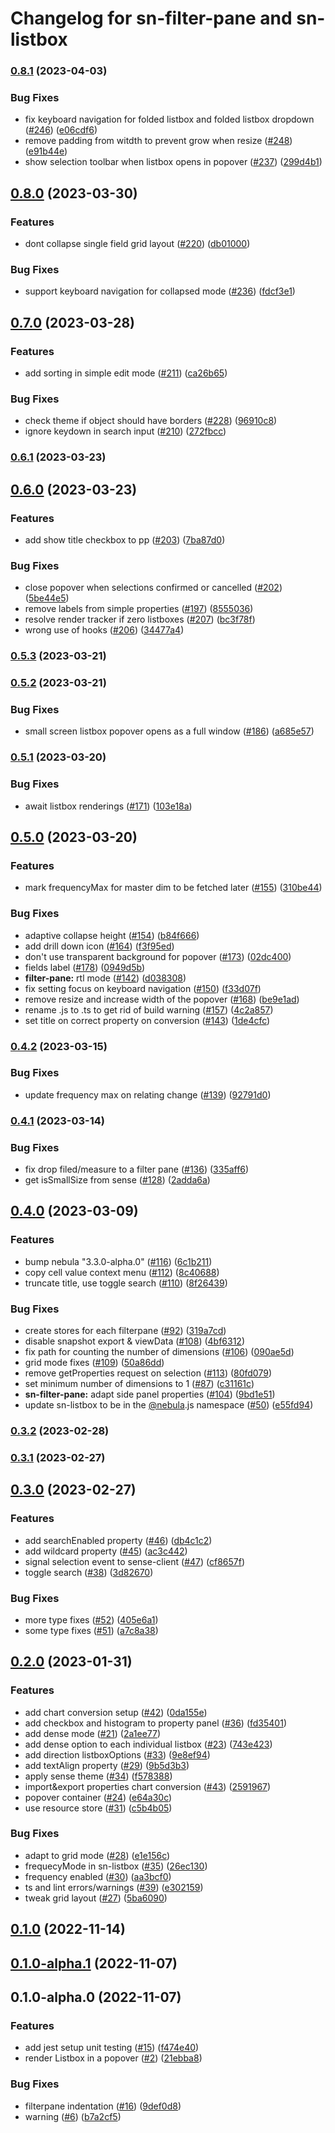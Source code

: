 # Changelog for sn-filter-pane and sn-listbox

### [0.8.1](https://github.com/qlik-oss/sn-list-objects/compare/v0.8.0...v0.8.1) (2023-04-03)


### Bug Fixes

* fix keyboard navigation for folded listbox and folded listbox dropdown ([#246](https://github.com/qlik-oss/sn-list-objects/issues/246)) ([e06cdf6](https://github.com/qlik-oss/sn-list-objects/commit/e06cdf619b67087a0ba31e63a484552e1e92a30d))
* remove padding from witdth to prevent grow when resize ([#248](https://github.com/qlik-oss/sn-list-objects/issues/248)) ([e91b44e](https://github.com/qlik-oss/sn-list-objects/commit/e91b44e4882ccc74f18db653c79aa836060235c8))
* show selection toolbar when listbox opens in popover ([#237](https://github.com/qlik-oss/sn-list-objects/issues/237)) ([299d4b1](https://github.com/qlik-oss/sn-list-objects/commit/299d4b100a4d713f5d66755154cd151bba04f769))

## [0.8.0](https://github.com/qlik-oss/sn-list-objects/compare/v0.7.0...v0.8.0) (2023-03-30)


### Features

* dont collapse single field grid layout ([#220](https://github.com/qlik-oss/sn-list-objects/issues/220)) ([db01000](https://github.com/qlik-oss/sn-list-objects/commit/db0100039c91a71783d0cc6764e03eca7e687dd2))


### Bug Fixes

* support keyboard navigation for collapsed mode ([#236](https://github.com/qlik-oss/sn-list-objects/issues/236)) ([fdcf3e1](https://github.com/qlik-oss/sn-list-objects/commit/fdcf3e14caefc79cf222393a29d0949d00261725))

## [0.7.0](https://github.com/qlik-oss/sn-list-objects/compare/v0.6.1...v0.7.0) (2023-03-28)


### Features

* add sorting in simple edit mode ([#211](https://github.com/qlik-oss/sn-list-objects/issues/211)) ([ca26b65](https://github.com/qlik-oss/sn-list-objects/commit/ca26b65d672ec8e49e9e8b11dc253e6c397ecd50))


### Bug Fixes

* check theme if object should have borders ([#228](https://github.com/qlik-oss/sn-list-objects/issues/228)) ([96910c8](https://github.com/qlik-oss/sn-list-objects/commit/96910c8864434b0e25155b8fd869d69e0a3c92f7))
* ignore keydown in search input ([#210](https://github.com/qlik-oss/sn-list-objects/issues/210)) ([272fbcc](https://github.com/qlik-oss/sn-list-objects/commit/272fbcc180139e7abba6f1fb9119529c291d24dc))

### [0.6.1](https://github.com/qlik-oss/sn-list-objects/compare/v0.6.0...v0.6.1) (2023-03-23)

## [0.6.0](https://github.com/qlik-oss/sn-list-objects/compare/v0.5.3...v0.6.0) (2023-03-23)


### Features

* add show title checkbox to pp ([#203](https://github.com/qlik-oss/sn-list-objects/issues/203)) ([7ba87d0](https://github.com/qlik-oss/sn-list-objects/commit/7ba87d0512ca5ceef55249a21b5a57b8b30c93e6))


### Bug Fixes

* close popover when selections confirmed or cancelled ([#202](https://github.com/qlik-oss/sn-list-objects/issues/202)) ([5be44e5](https://github.com/qlik-oss/sn-list-objects/commit/5be44e5d2f8743b3e0a4ce58baf24f7f51386d8e))
* remove labels from simple properties ([#197](https://github.com/qlik-oss/sn-list-objects/issues/197)) ([8555036](https://github.com/qlik-oss/sn-list-objects/commit/855503609c644b53007e14a65cde4f7125d010c6))
* resolve render tracker if zero listboxes ([#207](https://github.com/qlik-oss/sn-list-objects/issues/207)) ([bc3f78f](https://github.com/qlik-oss/sn-list-objects/commit/bc3f78f3fe4bded887084fd632468aec1abe4f74))
* wrong use of hooks ([#206](https://github.com/qlik-oss/sn-list-objects/issues/206)) ([34477a4](https://github.com/qlik-oss/sn-list-objects/commit/34477a481545f6b43096334e4455622099885fa5))

### [0.5.3](https://github.com/qlik-oss/sn-list-objects/compare/v0.5.2...v0.5.3) (2023-03-21)

### [0.5.2](https://github.com/qlik-oss/sn-list-objects/compare/v0.5.1...v0.5.2) (2023-03-21)


### Bug Fixes

* small screen listbox popover opens as a full window ([#186](https://github.com/qlik-oss/sn-list-objects/issues/186)) ([a685e57](https://github.com/qlik-oss/sn-list-objects/commit/a685e578d0a85b1a97ee8c5e4a52d73edfb9b2e2))

### [0.5.1](https://github.com/qlik-oss/sn-list-objects/compare/v0.5.0...v0.5.1) (2023-03-20)


### Bug Fixes

* await listbox renderings ([#171](https://github.com/qlik-oss/sn-list-objects/issues/171)) ([103e18a](https://github.com/qlik-oss/sn-list-objects/commit/103e18ad0ca471ca9cc10f629c93f12389e1468a))

## [0.5.0](https://github.com/qlik-oss/sn-list-objects/compare/v0.4.2...v0.5.0) (2023-03-20)


### Features

* mark frequencyMax for master dim to be fetched later ([#155](https://github.com/qlik-oss/sn-list-objects/issues/155)) ([310be44](https://github.com/qlik-oss/sn-list-objects/commit/310be4450cbfa5880b61bacd2468d6814200ee98))


### Bug Fixes

* adaptive collapse height ([#154](https://github.com/qlik-oss/sn-list-objects/issues/154)) ([b84f666](https://github.com/qlik-oss/sn-list-objects/commit/b84f66613a112eb48f9697d343005522dfb1e578))
* add drill down icon ([#164](https://github.com/qlik-oss/sn-list-objects/issues/164)) ([f3f95ed](https://github.com/qlik-oss/sn-list-objects/commit/f3f95ed07d4ab5faf8d95152acf4b3bdef3e1945))
* don't use transparent background for popover ([#173](https://github.com/qlik-oss/sn-list-objects/issues/173)) ([02dc400](https://github.com/qlik-oss/sn-list-objects/commit/02dc400b0569f327810d54faf219d921d528dd0e))
* fields label ([#178](https://github.com/qlik-oss/sn-list-objects/issues/178)) ([0949d5b](https://github.com/qlik-oss/sn-list-objects/commit/0949d5b7af5e6f3ed31547ab4ae0554a50dfb5d3))
* **filter-pane:** rtl mode ([#142](https://github.com/qlik-oss/sn-list-objects/issues/142)) ([d038308](https://github.com/qlik-oss/sn-list-objects/commit/d038308b7caae04e9966b7701fa3f46b86ce50b2))
* fix setting focus on keyboard navigation ([#150](https://github.com/qlik-oss/sn-list-objects/issues/150)) ([f33d07f](https://github.com/qlik-oss/sn-list-objects/commit/f33d07ff0af17d6e680f78899ca9636c68c6d1fa))
* remove resize and increase width of the popover ([#168](https://github.com/qlik-oss/sn-list-objects/issues/168)) ([be9e1ad](https://github.com/qlik-oss/sn-list-objects/commit/be9e1adce7524e538c6fafe70b2fd09498863354))
* rename .js to .ts to get rid of build warning ([#157](https://github.com/qlik-oss/sn-list-objects/issues/157)) ([4c2a857](https://github.com/qlik-oss/sn-list-objects/commit/4c2a8576a9851bbcad5321b8c7b1ced77a030341))
* set title on correct property on conversion ([#143](https://github.com/qlik-oss/sn-list-objects/issues/143)) ([1de4cfc](https://github.com/qlik-oss/sn-list-objects/commit/1de4cfcac8b8d77ff25fa682933ddef6ffb8ff08))

### [0.4.2](https://github.com/qlik-oss/sn-list-objects/compare/v0.4.1...v0.4.2) (2023-03-15)


### Bug Fixes

* update frequency max on relating change ([#139](https://github.com/qlik-oss/sn-list-objects/issues/139)) ([92791d0](https://github.com/qlik-oss/sn-list-objects/commit/92791d056838a22a1b6344c8bb7e35368e6a544a))

### [0.4.1](https://github.com/qlik-oss/sn-list-objects/compare/v0.4.0...v0.4.1) (2023-03-14)


### Bug Fixes

* fix drop filed/measure to a filter pane ([#136](https://github.com/qlik-oss/sn-list-objects/issues/136)) ([335aff6](https://github.com/qlik-oss/sn-list-objects/commit/335aff666ffdc262bf88199bce9d47c55a7a12b9))
* get isSmallSize from sense ([#128](https://github.com/qlik-oss/sn-list-objects/issues/128)) ([2adda6a](https://github.com/qlik-oss/sn-list-objects/commit/2adda6ae40afe799eb2311a70a292b42b99c9dcc))

## [0.4.0](https://github.com/qlik-oss/sn-list-objects/compare/v0.3.2...v0.4.0) (2023-03-09)


### Features

* bump nebula "3.3.0-alpha.0" ([#116](https://github.com/qlik-oss/sn-list-objects/issues/116)) ([6c1b211](https://github.com/qlik-oss/sn-list-objects/commit/6c1b2113120cf3c6d481f58e36779b1986cd9645))
* copy cell value context menu ([#112](https://github.com/qlik-oss/sn-list-objects/issues/112)) ([8c40688](https://github.com/qlik-oss/sn-list-objects/commit/8c406884fb224017656fea2eb9a7d0df413dde84))
* truncate title, use toggle search ([#110](https://github.com/qlik-oss/sn-list-objects/issues/110)) ([8f26439](https://github.com/qlik-oss/sn-list-objects/commit/8f2643972da32e113b89fbf7614c0dc0bd7867b5))


### Bug Fixes

* create stores for each filterpane ([#92](https://github.com/qlik-oss/sn-list-objects/issues/92)) ([319a7cd](https://github.com/qlik-oss/sn-list-objects/commit/319a7cd1a2d134891286ec234c9ed2c67ee50043))
* disable snapshot export & viewData ([#108](https://github.com/qlik-oss/sn-list-objects/issues/108)) ([4bf6312](https://github.com/qlik-oss/sn-list-objects/commit/4bf631252d602453ef12efda8898a398dc8f1d07))
* fix path for counting the number of dimensions ([#106](https://github.com/qlik-oss/sn-list-objects/issues/106)) ([090ae5d](https://github.com/qlik-oss/sn-list-objects/commit/090ae5d65c1e04ae89df270cdcaa31d7a46f052a))
* grid mode fixes ([#109](https://github.com/qlik-oss/sn-list-objects/issues/109)) ([50a86dd](https://github.com/qlik-oss/sn-list-objects/commit/50a86dd2c6b6e81f5a8678b24a764dade6b42660))
* remove getProperties request on selection ([#113](https://github.com/qlik-oss/sn-list-objects/issues/113)) ([80fd079](https://github.com/qlik-oss/sn-list-objects/commit/80fd079c0690439b97b3f6c7cadc9d57d640c135))
* set minimum number of dimensions to 1 ([#87](https://github.com/qlik-oss/sn-list-objects/issues/87)) ([c31161c](https://github.com/qlik-oss/sn-list-objects/commit/c31161cb449a9495f5cc612ef8d507954a1b6c9d))
* **sn-filter-pane:** adapt side panel properties ([#104](https://github.com/qlik-oss/sn-list-objects/issues/104)) ([9bd1e51](https://github.com/qlik-oss/sn-list-objects/commit/9bd1e5157b09c6818afad5b648640a9bbc2a658c))
* update sn-listbox to be in the [@nebula](https://github.com/nebula).js namespace ([#50](https://github.com/qlik-oss/sn-list-objects/issues/50)) ([e55fd94](https://github.com/qlik-oss/sn-list-objects/commit/e55fd940aa09b64baa2e01accd8db787c453a8fe))

### [0.3.2](https://github.com/qlik-oss/sn-list-objects/compare/v0.3.1...v0.3.2) (2023-02-28)

### [0.3.1](https://github.com/qlik-oss/sn-list-objects/compare/v0.3.1-No.0...v0.3.1) (2023-02-27)

## [0.3.0](https://github.com/qlik-oss/sn-list-objects/compare/v0.2.0...v0.3.0) (2023-02-27)


### Features

* add searchEnabled property ([#46](https://github.com/qlik-oss/sn-list-objects/issues/46)) ([db4c1c2](https://github.com/qlik-oss/sn-list-objects/commit/db4c1c29d8a7f333b3d18ed96c0adb0408ef46cc))
* add wildcard property ([#45](https://github.com/qlik-oss/sn-list-objects/issues/45)) ([ac3c442](https://github.com/qlik-oss/sn-list-objects/commit/ac3c442ed9fb9acd2dde880afa5b9c15ab65b2bc))
* signal selection event to sense-client ([#47](https://github.com/qlik-oss/sn-list-objects/issues/47)) ([cf8657f](https://github.com/qlik-oss/sn-list-objects/commit/cf8657f2de821adcaa90cd019ce09d6b829bdcb6))
* toggle search ([#38](https://github.com/qlik-oss/sn-list-objects/issues/38)) ([3d82670](https://github.com/qlik-oss/sn-list-objects/commit/3d82670512d6ad2134b86d189638d80dee09afe7))


### Bug Fixes

* more type fixes ([#52](https://github.com/qlik-oss/sn-list-objects/issues/52)) ([405e6a1](https://github.com/qlik-oss/sn-list-objects/commit/405e6a13db80009c7ef79789c176cc5fe1cf2abd))
* some type fixes ([#51](https://github.com/qlik-oss/sn-list-objects/issues/51)) ([a7c8a38](https://github.com/qlik-oss/sn-list-objects/commit/a7c8a38ed3b16b9167bf4229ca1855f2c8f64397))

## [0.2.0](https://github.com/qlik-oss/sn-list-objects/compare/v0.1.0...v0.2.0) (2023-01-31)


### Features

* add chart conversion setup ([#42](https://github.com/qlik-oss/sn-list-objects/issues/42)) ([0da155e](https://github.com/qlik-oss/sn-list-objects/commit/0da155e039bbdd9dd45fabafcf521f1409c21b40))
* add checkbox and histogram to property panel ([#36](https://github.com/qlik-oss/sn-list-objects/issues/36)) ([fd35401](https://github.com/qlik-oss/sn-list-objects/commit/fd35401cee4e528d0c71690508c6caa4eb24311b))
* add dense mode ([#21](https://github.com/qlik-oss/sn-list-objects/issues/21)) ([2a1ee77](https://github.com/qlik-oss/sn-list-objects/commit/2a1ee7761b1874f85f78da115d5703303e8fc76a))
* add dense option to each individual listbox ([#23](https://github.com/qlik-oss/sn-list-objects/issues/23)) ([743e423](https://github.com/qlik-oss/sn-list-objects/commit/743e42381f8e2565a56ad53d3e389ee0536a3e67))
* add direction listboxOptions ([#33](https://github.com/qlik-oss/sn-list-objects/issues/33)) ([9e8ef94](https://github.com/qlik-oss/sn-list-objects/commit/9e8ef943b1f3d0affd05abec8084e0eb85286bb2))
* add textAlign property ([#29](https://github.com/qlik-oss/sn-list-objects/issues/29)) ([9b5d3b3](https://github.com/qlik-oss/sn-list-objects/commit/9b5d3b308fd750a58d1bedc1a523d0e71964d856))
* apply sense theme ([#34](https://github.com/qlik-oss/sn-list-objects/issues/34)) ([f578388](https://github.com/qlik-oss/sn-list-objects/commit/f57838821baa6f081a4db6d06e340872a88fb0a1))
* import&export properties chart conversion ([#43](https://github.com/qlik-oss/sn-list-objects/issues/43)) ([2591967](https://github.com/qlik-oss/sn-list-objects/commit/259196757567554f7047672251720a6c2a21fa2f))
* popover container ([#24](https://github.com/qlik-oss/sn-list-objects/issues/24)) ([e64a30c](https://github.com/qlik-oss/sn-list-objects/commit/e64a30c8cc1ead7a819345b9c88db0147dfef4f4))
* use resource store ([#31](https://github.com/qlik-oss/sn-list-objects/issues/31)) ([c5b4b05](https://github.com/qlik-oss/sn-list-objects/commit/c5b4b0564f618ab457e4a6f51ffc9dcd727b1b91))


### Bug Fixes

* adapt to grid mode ([#28](https://github.com/qlik-oss/sn-list-objects/issues/28)) ([e1e156c](https://github.com/qlik-oss/sn-list-objects/commit/e1e156cba58a51e11110284466a8e4aa0512effb))
* frequecyMode in sn-listbox ([#35](https://github.com/qlik-oss/sn-list-objects/issues/35)) ([26ec130](https://github.com/qlik-oss/sn-list-objects/commit/26ec130829886655ec04a929d76a7c1d4027b18e))
* frequency enabled ([#30](https://github.com/qlik-oss/sn-list-objects/issues/30)) ([aa3bcf0](https://github.com/qlik-oss/sn-list-objects/commit/aa3bcf0d4596a021960ad0ac40ed03cb05a85473))
* ts and lint errors/warnings ([#39](https://github.com/qlik-oss/sn-list-objects/issues/39)) ([e302159](https://github.com/qlik-oss/sn-list-objects/commit/e3021596c9a41f6f1be4b20a279a0d244f0c8256))
* tweak grid layout ([#27](https://github.com/qlik-oss/sn-list-objects/issues/27)) ([5ba6090](https://github.com/qlik-oss/sn-list-objects/commit/5ba609023cb21232302c879eb0d7d913b106f36a))

## [0.1.0](https://github.com/qlik-oss/sn-list-objects/compare/v0.1.0-alpha.1...v0.1.0) (2022-11-14)

## [0.1.0-alpha.1](https://github.com/qlik-oss/sn-list-objects/compare/v0.1.0-alpha.0...v0.1.0-alpha.1) (2022-11-07)

## 0.1.0-alpha.0 (2022-11-07)


### Features

* add jest setup unit testing ([#15](https://github.com/qlik-oss/sn-list-objects/issues/15)) ([f474e40](https://github.com/qlik-oss/sn-list-objects/commit/f474e409f389407541ffc5a08bdc130a03a8a6c4))
* render Listbox in a popover ([#2](https://github.com/qlik-oss/sn-list-objects/issues/2)) ([21ebba8](https://github.com/qlik-oss/sn-list-objects/commit/21ebba81cb5b5fd19c5452469e70bacf7748f866))


### Bug Fixes

* filterpane indentation ([#16](https://github.com/qlik-oss/sn-list-objects/issues/16)) ([9def0d8](https://github.com/qlik-oss/sn-list-objects/commit/9def0d88e6ca682ba86385afa0e813d3278d5f06))
* warning ([#6](https://github.com/qlik-oss/sn-list-objects/issues/6)) ([b7a2cf5](https://github.com/qlik-oss/sn-list-objects/commit/b7a2cf5d8603d89580c421e810c9baf93f95c1f5))